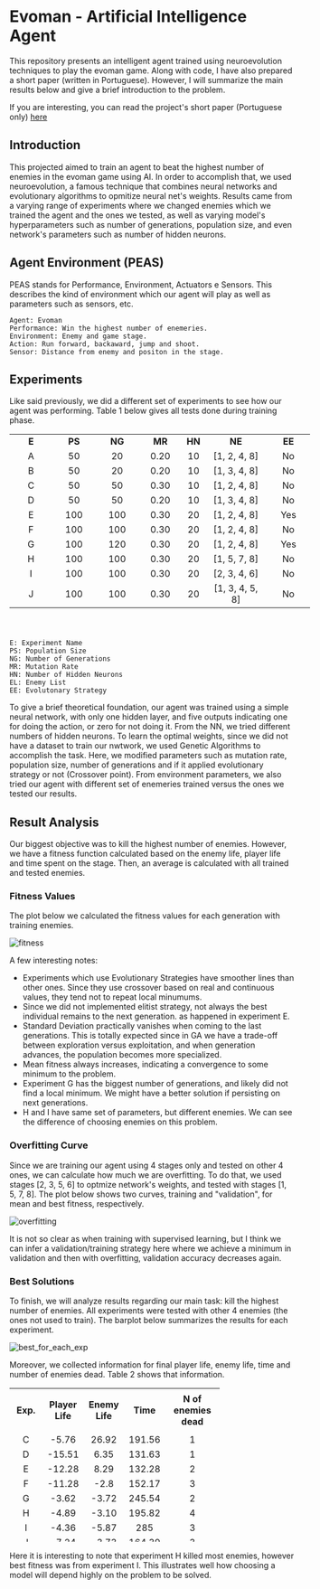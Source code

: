 # Evoman - Artificial Intelligence Agent

This repository presents an intelligent agent trained using neuroevolution techniques to play the evoman game. Along with code, I have also prepared a short paper (written in Portuguese). However, I will summarize the main results below and give a brief introduction to the problem.

If you are interesting, you can read the project's short paper (Portuguese only) [here](relatorio_final.pdf)
## Introduction

This projected aimed to train an agent to beat the highest number of enemies in the evoman game using AI. In order to accomplish that, we used neuroevolution, a famous technique that combines neural networks and evolutionary algorithms to opmitize neural net's weights. Results came from a varying range of experiments where we changed enemies which we trained the agent and the ones we tested, as well as varying model's hyperparameters such as number of generations, population size, and even network's parameters such as number of hidden neurons.

## Agent Environment (PEAS)

PEAS stands for Performance, Environment, Actuators e Sensors. This describes the kind of environment which our agent will play as well as parameters such as sensors, etc.

    Agent: Evoman
    Performance: Win the highest number of enemeries.
    Environment: Enemy and game stage.
    Action: Run forward, backaward, jump and shoot.
    Sensor: Distance from enemy and positon in the stage.

## Experiments

Like said previously, we did a different set of experiments to see how our agent was performing. Table 1 below gives all tests done during training phase.

<table style="height: 347px; width: 532px;">
<tbody>
<tr>
<td style="width: 61px; text-align: center;"><strong>E</strong></td>
<td style="width: 61px; text-align: center;"><strong>PS</strong></td>
<td style="width: 61px; text-align: center;"><strong>NG</strong></td>
<td style="width: 61px; text-align: center;"><strong>MR</strong></td>
<td style="width: 25px; text-align: center;"><strong>HN</strong></td>
<td style="width: 94.6px; text-align: center;"><strong>NE</strong></td>
<td style="width: 61.4px; text-align: center;"><strong>EE</strong></td>
</tr>
<tr>
<td style="width: 61px; text-align: center;">A</td>
<td style="width: 61px; text-align: center;">50</td>
<td style="width: 61px; text-align: center;">20</td>
<td style="width: 61px; text-align: center;">0.20</td>
<td style="width: 25px; text-align: center;">10</td>
<td style="width: 94.6px; text-align: center;">[1, 2, 4, 8]</td>
<td style="width: 61.4px; text-align: center;">No</td>
</tr>
<tr>
<td style="width: 61px; text-align: center;">B</td>
<td style="width: 61px; text-align: center;">50</td>
<td style="width: 61px; text-align: center;">20</td>
<td style="width: 61px; text-align: center;">0.20</td>
<td style="width: 25px; text-align: center;">10</td>
<td style="width: 94.6px; text-align: center;">[1, 3, 4, 8]</td>
<td style="width: 61.4px; text-align: center;">No</td>
</tr>
<tr>
<td style="width: 61px; text-align: center;">C</td>
<td style="width: 61px; text-align: center;">50</td>
<td style="width: 61px; text-align: center;">50</td>
<td style="width: 61px; text-align: center;">0.30</td>
<td style="width: 25px; text-align: center;">10</td>
<td style="width: 94.6px; text-align: center;">[1, 2, 4, 8]</td>
<td style="width: 61.4px; text-align: center;">No</td>
</tr>
<tr>
<td style="width: 61px; text-align: center;">D</td>
<td style="width: 61px; text-align: center;">50</td>
<td style="width: 61px; text-align: center;">50</td>
<td style="width: 61px; text-align: center;">0.20</td>
<td style="width: 25px; text-align: center;">10</td>
<td style="width: 94.6px; text-align: center;">[1, 3, 4, 8]</td>
<td style="width: 61.4px; text-align: center;">No</td>
</tr>
<tr>
<td style="width: 61px; text-align: center;">E</td>
<td style="width: 61px; text-align: center;">100</td>
<td style="width: 61px; text-align: center;">100</td>
<td style="width: 61px; text-align: center;">0.30</td>
<td style="width: 25px; text-align: center;">20</td>
<td style="width: 94.6px; text-align: center;">[1, 2, 4, 8]</td>
<td style="width: 61.4px; text-align: center;">Yes</td>
</tr>
<tr>
<td style="width: 61px; text-align: center;">F</td>
<td style="width: 61px; text-align: center;">100</td>
<td style="width: 61px; text-align: center;">100</td>
<td style="width: 61px; text-align: center;">0.30</td>
<td style="width: 25px; text-align: center;">20</td>
<td style="width: 94.6px; text-align: center;">[1, 2, 4, 8]</td>
<td style="width: 61.4px; text-align: center;">No</td>
</tr>
<tr>
<td style="width: 61px; text-align: center;">G</td>
<td style="width: 61px; text-align: center;">100</td>
<td style="width: 61px; text-align: center;">120</td>
<td style="width: 61px; text-align: center;">0.30</td>
<td style="width: 25px; text-align: center;">20</td>
<td style="width: 94.6px; text-align: center;">[1, 2, 4, 8]</td>
<td style="width: 61.4px; text-align: center;">Yes</td>
</tr>
<tr>
<td style="width: 61px; text-align: center;">H</td>
<td style="width: 61px; text-align: center;">100</td>
<td style="width: 61px; text-align: center;">100</td>
<td style="width: 61px; text-align: center;">0.30</td>
<td style="width: 25px; text-align: center;">20</td>
<td style="width: 94.6px; text-align: center;">[1, 5, 7, 8]</td>
<td style="width: 61.4px; text-align: center;">No</td>
</tr>
<tr>
<td style="width: 61px; text-align: center;">I</td>
<td style="width: 61px; text-align: center;">100</td>
<td style="width: 61px; text-align: center;">100</td>
<td style="width: 61px; text-align: center;">0.30</td>
<td style="width: 25px; text-align: center;">20</td>
<td style="width: 94.6px; text-align: center;">[2, 3, 4, 6]</td>
<td style="width: 61.4px; text-align: center;">No</td>
</tr>
<tr>
<td style="width: 61px; text-align: center;">J</td>
<td style="width: 61px; text-align: center;">100</td>
<td style="width: 61px; text-align: center;">100</td>
<td style="width: 61px; text-align: center;">0.30</td>
<td style="width: 25px; text-align: center;">20</td>
<td style="width: 94.6px; text-align: center;">[1, 3, 4, 5, 8]</td>
<td style="width: 61.4px; text-align: center;">No</td>
</tr>
</tbody>
</table>

    E: Experiment Name
    PS: Population Size
    NG: Number of Generations
    MR: Mutation Rate
    HN: Number of Hidden Neurons
    EL: Enemy List
    EE: Evolutonary Strategy

To give a brief theoretical foundation, our agent was trained using a simple neural network, with only one hidden layer, and five outputs indicating one for doing the action, or zero for not doing it. From the NN, we tried different numbers of hidden neurons. To learn the optimal weights, since we did not have a dataset to train our nwtwork, we used Genetic Algorithms to accomplish the task. Here, we modified parameters such as mutation rate, population size, number of generations and if it applied evolutionary strategy or not (Crossover point). From environment parameters, we also tried our agent with different set of enemeries trained versus the ones we tested our results.

## Result Analysis

Our biggest objective was to kill the highest number of enemies. However, we have a fitness function calculated based on the enemy life, player life and time spent on the stage. Then, an average is calculated with all trained and tested enemies.

### Fitness Values

The plot below we calculated the fitness values for each generation with training enemies.

![fitness](figures/all_fitness.png)

A few interesting notes:
 - Experiments which use Evolutionary Strategies have smoother lines than other ones. Since they use crossover based on real and continuous values, they tend not to repeat local minumums.
 - Since we did not implemented elitist strategy, not always the best individual remains to the next generation. as happened in experiment E.
 - Standard Deviation practically vanishes when coming to the last generations. This is totally expected since in GA we have a trade-off between exploration versus exploitation, and when generation advances, the population becomes more specialized.
 - Mean fitness always increases, indicating a convergence to some minimum to the problem.
 - Experiment G has the biggest number of generations, and likely did not find a local minimum. We might have a better solution if persisting on next generations. 
 - H and I have same set of parameters, but different enemies. We can see the difference of choosing enemies on this problem.

 ### Overfitting Curve

 Since we are training our agent using 4 stages only and tested on other 4 ones, we can calculate how much we are overfitting. To do that, we used stages [2, 3, 5, 6] to optmize network's weights, and tested with stages [1, 5, 7, 8]. The plot below shows two curves, training and "validation", for mean and best fitness, respectively. 

 ![overfitting](figures/overfitting.png)

 It is not so clear as when training with supervised learning, but I think we can infer a validation/training strategy here where we achieve a minimum in validation and then with overfitting, validation accuracy decreases again.

### Best Solutions

To finish, we will analyze results regarding our main task: kill the highest number of enemies. All experiments were tested with other 4 enemies (the ones not used to train). The barplot below summarizes the results for each experiment.


 ![best_for_each_exp](figures/best_for_each_exp.png)

Moreover, we collected information for final player life, enemy life, time and number of enemies dead. Table 2 shows that information.

<table style="height: 272px; width: 371.6px;">
<tbody>
<tr>
<td style="width: 59px; text-align: center;"><strong>Exp.</strong></td>
<td style="width: 59px; text-align: center;"><strong>Player Life</strong></td>
<td style="width: 59px; text-align: center;">
<p><strong>Enemy Life</strong></p>
</td>
<td style="width: 59px; text-align: center;"><strong>Time</strong></td>
<td style="width: 105.6px; text-align: center;"><strong>N of enemies dead</strong></td>
</tr>
<tr>
<td style="width: 59px; text-align: center;">C</td>
<td style="width: 59px; text-align: center;">-5.76</td>
<td style="width: 59px; text-align: center;">26.92</td>
<td style="width: 59px; text-align: center;">191.56</td>
<td style="width: 105.6px; text-align: center;">1</td>
</tr>
<tr>
<td style="width: 59px; text-align: center;">D</td>
<td style="width: 59px; text-align: center;">-15.51</td>
<td style="width: 59px; text-align: center;">6.35</td>
<td style="width: 59px; text-align: center;">131.63</td>
<td style="width: 105.6px; text-align: center;">1</td>
</tr>
<tr>
<td style="width: 59px; text-align: center;">E</td>
<td style="width: 59px; text-align: center;">-12.28</td>
<td style="width: 59px; text-align: center;">8.29</td>
<td style="width: 59px; text-align: center;">132.28</td>
<td style="width: 105.6px; text-align: center;">2</td>
</tr>
<tr>
<td style="width: 59px; text-align: center;">F</td>
<td style="width: 59px; text-align: center;">-11.28</td>
<td style="width: 59px; text-align: center;">-2.8</td>
<td style="width: 59px; text-align: center;">152.17</td>
<td style="width: 105.6px; text-align: center;">3</td>
</tr>
<tr>
<td style="width: 59px; text-align: center;">G</td>
<td style="width: 59px; text-align: center;">-3.62</td>
<td style="width: 59px; text-align: center;">-3.72</td>
<td style="width: 59px; text-align: center;">245.54</td>
<td style="width: 105.6px; text-align: center;">2</td>
</tr>
<tr>
<td style="width: 59px; text-align: center;">H</td>
<td style="width: 59px; text-align: center;">-4.89</td>
<td style="width: 59px; text-align: center;">-3.10</td>
<td style="width: 59px; text-align: center;">195.82</td>
<td style="width: 105.6px; text-align: center;">4</td>
</tr>
<tr>
<td style="width: 59px; text-align: center;">I</td>
<td style="width: 59px; text-align: center;">-4.36</td>
<td style="width: 59px; text-align: center;">-5.87</td>
<td style="width: 59px; text-align: center;">285</td>
<td style="width: 105.6px; text-align: center;">3</td>
</tr>
<tr>
<td style="width: 59px; text-align: center;">J</td>
<td style="width: 59px; text-align: center;">-7.24</td>
<td style="width: 59px; text-align: center;">-3.73</td>
<td style="width: 59px; text-align: center;">164.39</td>
<td style="width: 105.6px; text-align: center;">3</td>
</tr>
</tbody>
</table>


Here it is interesting to note that experiment H killed most enemies, however best fitness was from experiment I. This illustrates well how choosing a model will depend highly on the problem to be solved.



